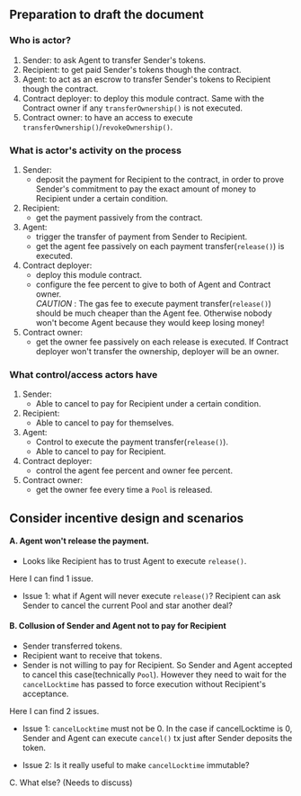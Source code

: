 ## Preparation to draft the document

### Who is actor?

1. Sender: to ask Agent to transfer Sender's tokens.
2. Recipient: to get paid Sender's tokens though the contract.
3. Agent: to act as an escrow to transfer Sender's tokens to Recipient though the contract.
4. Contract deployer: to deploy this module contract. Same with the Contract owner if any `transferOwnership()` is not executed.
5. Contract owner: to have an access to execute `transferOwnership()`/`revokeOwnership()`. 

### What is actor's activity on the process

1. Sender:   
    - deposit the payment for Recipient to the contract, in order to prove Sender's commitment to pay the exact amount of money to Recipient under a certain condition.
2. Recipient:   
    - get the payment passively from the contract.
3. Agent:   
    - trigger the transfer of payment from Sender to Recipient.
    - get the agent fee passively on each payment transfer(`release()`) is executed.
4. Contract deployer:   
    - deploy this module contract.
    - configure the fee percent to give to both of Agent and Contract owner.   
    *CAUTION* : The gas fee to execute payment transfer(`release()`) should be much cheaper than the Agent fee. Otherwise nobody won't become Agent because they would keep losing money!
5. Contract owner:
   - get the owner fee passively on each release is executed. If Contract deployer won't transfer the ownership, deployer will be an owner.

### What control/access actors have

1. Sender:
    - Able to cancel to pay for Recipient under a certain condition.
2. Recipient:   
    - Able to cancel to pay for themselves.
3. Agent:    
    - Control to execute the payment transfer(`release()`).
    - Able to cancel to pay for Recipient.
4. Contract deployer:   
    - control the agent fee percent and owner fee percent.
5. Contract owner:   
    - get the owner fee every time a `Pool` is released.


## Consider incentive design and scenarios

#### A. Agent won't release the payment.
- Looks like Recipient has to trust Agent to execute `release()`.

Here  I can find 1 issue.
- Issue 1: what if Agent will never execute `release()`? Recipient can ask Sender to cancel the current Pool and star another deal?

#### B. Collusion of Sender and Agent not to pay for Recipient   
- Sender transferred tokens.   
- Recipient want to receive that tokens.   
- Sender is not willing to pay for Recipient. So Sender and Agent accepted to cancel this case(technically `Pool`). However they need to wait for the `cancelLocktime` has passed to force execution without Recipient's acceptance.

Here  I can find 2 issues.
- Issue 1: `cancelLocktime` must not be 0. In the case if cancelLocktime is 0, Sender and Agent can execute `cancel()` tx just after Sender deposits the token.   

- Issue 2: Is it really useful to make `cancelLocktime` immutable?

C. What else?
(Needs to discuss)

